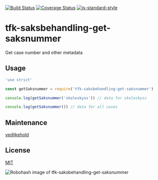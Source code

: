 [![Build Status](https://travis-ci.org/telemark/tfk-saksbehandling-get-saksnummer.svg?branch=master)](https://travis-ci.org/telemark/tfk-saksbehandling-get-saksnummer)
[![Coverage Status](https://coveralls.io/repos/telemark/tfk-saksbehandling-get-saksnummer/badge.svg?branch=master&service=github)](https://coveralls.io/github/telemark/tfk-saksbehandling-get-saksnummer?branch=master)
[![js-standard-style](https://img.shields.io/badge/code%20style-standard-brightgreen.svg?style=flat)](https://github.com/feross/standard)

# tfk-saksbehandling-get-saksnummer

Get case number and other metadata

## Usage

```JavaScript
'use strict'

const getSaksnummer = require('tfk-saksbehandling-get-saksnummer')

console.log(getSaksnummer('skoleskyss')) // data for skoleskyss

console.log(getSaksnummer()) // data for all cases
```

## Maintenance

[vedlikehold](vedlikehold.md)

## License

[MIT](LICENSE)

![Robohash image of tfk-saksbehandling-get-saksnummer](https://robots.kebabstudios.party/tfk-saksbehandling-get-saksnummer.png "Robohash image of tfk-saksbehandling-get-saksnummer")
